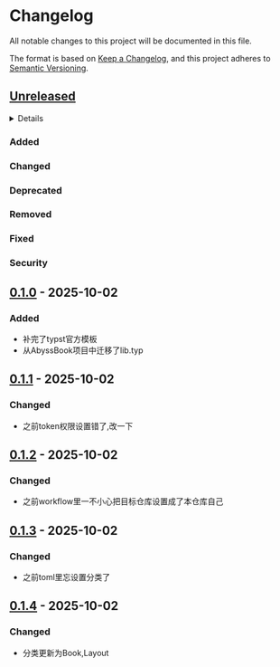 # Changelog

All notable changes to this project will be documented in this file.

The format is based on [Keep a Changelog](https://keepachangelog.com/en/1.1.0/),
and this project adheres to [Semantic Versioning](https://semver.org/spec/v2.0.0.html).

## [Unreleased]

<details>

<!-- Write migration guide here -->

</details>

### Added

### Changed

### Deprecated

### Removed

### Fixed

### Security

## [0.1.0] - 2025-10-02

### Added

<!-- Describe the feature set of the initial release here -->

- 补完了typst官方模板
- 从AbyssBook项目中迁移了lib.typ

## [0.1.1] - 2025-10-02

### Changed

- 之前token权限设置错了,改一下

## [0.1.2] - 2025-10-02

### Changed

- 之前workflow里一不小心把目标仓库设置成了本仓库自己

## [0.1.3] - 2025-10-02

### Changed

- 之前toml里忘设置分类了

## [0.1.4] - 2025-10-02

### Changed

- 分类更新为Book,Layout

<!--
Below are the target URLs for each version
You can link version numbers (in level-2 headings)
to the corresponding tag on GitHub, or the diff
in comparison to the previous release
-->

[Unreleased]: https://github.com/<author>/<my-package>/compare/v0.1.0...HEAD
[0.1.0]: https://github.com/<author>/<my-package>/releases/tag/v0.1.0
[0.1.1]: https://github.com/<author>/<my-package>/releases/tag/v0.1.1
[0.1.2]: https://github.com/<author>/<my-package>/releases/tag/v0.1.2
[0.1.3]: https://github.com/<author>/<my-package>/releases/tag/v0.1.3
[0.1.4]: https://github.com/<author>/<my-package>/releases/tag/v0.1.4
